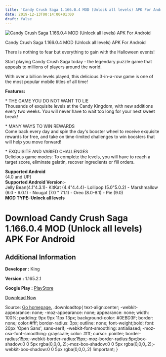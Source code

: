 ```yaml
---
title: 'Candy Crush Saga 1.166.0.4 MOD (Unlock all levels) APK For Android'
date: 2019-12-13T00:14:00+01:00
draft: false
---
```


![Candy Crush Saga 1.166.0.4 MOD (Unlock all levels) APK For Android](https://i0.wp.com/apkhome.net/wp-content/uploads/2019/12/Candy-Crush-Saga-1.png "Candy Crush Saga 1.166.0.4 MOD (Unlock all levels) APK For Android")

  

Candy Crush Saga 1.166.0.4 MOD (Unlock all levels) APK For Android

There is nothing to fear but everything to gain with the Halloween events!

Start playing Candy Crush Saga today - the legendary puzzle game that appeals to millions of players around the world.

With over a billion levels played, this delicious 3-in-a-row game is one of the most popular mobile titles of all time!

**Features:**

\* THE GAME YOU DO NOT WANT TO LIE  
Thousands of exquisite levels at the Candy Kingdom, with new additions every two weeks. You will never have to wait too long for your next sweet break!

\* MANY WAYS TO WIN REWARDS  
Come back every day and spin the day's booster wheel to receive exquisite rewards for free, and take on time-limited challenges to win boosters that will help you move forward!

\* EXQUISITE AND VARIED CHALLENGES  
Delicious game modes: To complete the levels, you will have to reach a target score, eliminate gelatin, recover ingredients or fill orders.

**Supported Android**  
{4.0 and UP}  
**Supported Android Version**:-  
Jelly Bean(4.1"4.3.1)- KitKat (4.4"4.4.4)- Lollipop (5.0"5.0.2) - Marshmallow (6.0 - 6.0.1) - Nougat (7.0 " 7.1.1) - Oreo (8.0-8.1) - Pie (9.0)  
**MOD TYPE: Unlock all levels**

Download Candy Crush Saga 1.166.0.4 MOD (Unlock all levels) APK For Android
===========================================================================

Additional Information
----------------------

**Developer :** King

**Version :** 1.165.2.1

**Google Play :** [PlayStore](https://play.google.com/store/apps/details?id=com.king.candycrushsaga)

  

[Download Now](https://store4app.co/post/candy-crush-saga-1-166-0-4-mod-unlock-all-levels-apk-for-android_1576167714)

  
Source: [Go homepage.](https://store4app.co/post/candy-crush-saga-1-166-0-4-mod-unlock-all-levels-apk-for-android_1576167714) .downloadtop{ text-align:center; -webkit-appearance: none; -moz-appearance: none; appearance: none; width: 100%; padding: 9px 9px 11px 13px; background-color: #0EBD3F; border: none; color:#fff; border-radius: 3px; outline: none; font-weight;bold; font: 20px 'Open Sans', sans-serif; -webkit-font-smoothing: antialiased; -moz-osx-font-smoothing: grayscale; color: #fff; cursor: pointer; border-radius:15px;-webkit-border-radius:15px;-moz-border-radius:5px;box-shadow:0 0 5px rgba(0,0,0,.2);-moz-box-shadow:0 0 5px rgba(0,0,0,.2);-webkit-box-shadow:0 0 5px rgba(0,0,0,.2) !important; }
